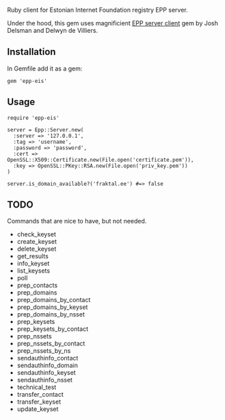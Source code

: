 Ruby client for Estonian Internet Foundation registry EPP server.

Under the hood, this gem uses magnificient [EPP server client](https://github.com/ultraspeed/epp) gem by Josh Delsman and Delwyn de Villiers.

## Installation

In Gemfile add it as a gem:

    gem 'epp-eis'

## Usage

    require 'epp-eis'

    server = Epp::Server.new(
      :server => '127.0.0.1',
      :tag => 'username',
      :password => 'password',
      :cert => OpenSSL::X509::Certificate.new(File.open('certificate.pem')),
      :key => OpenSSL::PKey::RSA.new(File.open('priv_key.pem'))
    )
    
    server.is_domain_available?('fraktal.ee') #=> false
    
## TODO

Commands that are nice to have, but not needed.

* check_keyset
* create_keyset
* delete_keyset
* get_results
* info_keyset
* list_keysets
* poll
* prep_contacts
* prep_domains
* prep_domains_by_contact
* prep_domains_by_keyset
* prep_domains_by_nsset
* prep_keysets
* prep_keysets_by_contact
* prep_nssets
* prep_nssets_by_contact
* prep_nssets_by_ns
* sendauthinfo_contact
* sendauthinfo_domain
* sendauthinfo_keyset
* sendauthinfo_nsset
* technical_test
* transfer_contact
* transfer_keyset
* update_keyset
